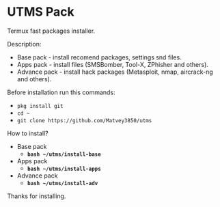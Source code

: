 # UTMS Pack
Termux fast packages installer.

Description:
 - Base pack - install recomend packages, settings snd files. 
 - Apps pack - install files (SMSBomber, Tool-X, ZPhisher and others).
 - Advance pack - install hack packages (Metasploit, nmap, aircrack-ng and others).

Before installation run this commands:
 - ```pkg install git```
 - ```cd ~```
 - ```git clone https://github.com/Matvey3850/utms```

How to install?
 - Base pack
   - **```bash ~/utms/install-base```**
 - Apps pack
   - **```bash ~/utms/install-apps```**
 - Advance pack
   - **```bash ~/utms/install-adv```**

Thanks for installing.
